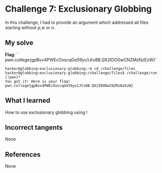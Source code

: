 # Challenge 7: Exclusionary Globbing
In this challenge, I had to provide an argument which addressed all files starting without p,w or n.

## My solve
**Flag:** ` pwn.college{gpBvv4PWEcOxscqGe59yu1Jtv8B.QX2IDO0wCN2MzNzEzW}’


```
hacker@globbing~exclusionary-globbing:~$ cd /challenge/files
hacker@globbing~exclusionary-globbing:/challenge/files$ /challenge/run [!pwn]*
You got it! Here is your flag!
pwn.college{gpBvv4PWEcOxscqGe59yu1Jtv8B.QX2IDO0wCN2MzNzEzW}
```

## What I learned
How to use exclusionary globbing using !

## Incorrect tangents
None

## References
None
